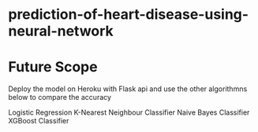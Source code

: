 # prediction-of-heart-disease-using-neural-network

# Future Scope
Deploy the model on Heroku with Flask api and use the other algorithmns below to compare the accuracy 

Logistic Regression
K-Nearest Neighbour Classifier
Naive Bayes Classifier
XGBoost Classifier
